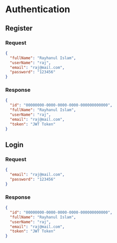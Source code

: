 # Authentication

## Register
### Request
```json
{
  "fullName": "Rayhanul Islam",
  "userName": "raj",
  "email": "raj@mail.com",
  "password": "123456"  
}
```
### Response
```json
{
  "id": "00000000-0000-0000-0000-000000000000",
  "fullName": "Rayhanul Islam",
  "userName": "raj",
  "email": "raj@mail.com",
  "token": "JWT Token"
}
```
## Login
### Request
```json
{  
  "email": "raj@mail.com",
  "password": "123456"  
}
```
### Response
```json
{
  "id": "00000000-0000-0000-0000-000000000000",
  "fullName": "Rayhanul Islam",
  "userName": "raj",
  "email": "raj@mail.com",
  "token": "JWT Token"
}
```